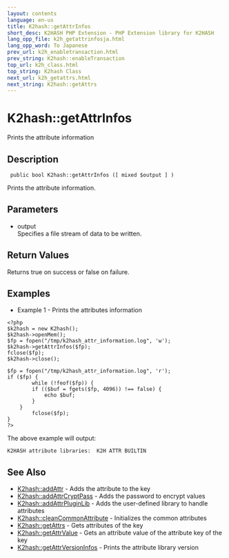```yaml
---
layout: contents
language: en-us
title: K2hash::getAttrInfos
short_desc: K2HASH PHP Extension - PHP Extension library for K2HASH
lang_opp_file: k2h_getattrinfosja.html
lang_opp_word: To Japanese
prev_url: k2h_enabletransaction.html
prev_string: K2hash::enableTransaction
top_url: k2h_class.html
top_string: K2hash Class
next_url: k2h_getattrs.html
next_string: K2hash::getAttrs
---
```


# K2hash::getAttrInfos
Prints the attribute information

## Description
```
 public bool K2hash::getAttrInfos ([ mixed $output ] )
```
Prints the attribute information. 

## Parameters
- output  
Specifies a file stream of data to be written.

## Return Values
Returns true on success or false on failure. 

## Examples
- Example 1 - Prints the attributes information
```
<?php
$k2hash = new K2hash();
$k2hash->openMem();
$fp = fopen("/tmp/k2hash_attr_information.log", 'w');
$k2hash->getAttrInfos($fp);
fclose($fp);
$k2hash->close();

$fp = fopen("/tmp/k2hash_attr_information.log", 'r');
if ($fp) {
        while (!feof($fp)) {
        if (($buf = fgets($fp, 4096)) !== false) {
            echo $buf;
        }
    }
        fclose($fp);
}
?>
```
The above example will output:
```
K2HASH attribute libraries:  K2H ATTR BUILTIN
```

## See Also
- [K2hash::addAttr](k2h_addattr.html) - Adds the attribute to the key
- [K2hash::addAttrCryptPass](k2h_addattrcryptpass.html) - Adds the password to encrypt values
- [K2hash::addAttrPluginLib](k2h_addattrpluginlib.html) - Adds the user-defined library to handle attributes
- [K2hash::cleanCommonAttribute](k2h_cleancommonattribute.html) - Initializes the common attributes
- [K2hash::getAttrs](k2h_getattrs.html) - Gets attributes of the key
- [K2hash::getAttrValue](k2h_getattrvalue.html) - Gets an attribute value of the attribute key of the key
- [K2hash::getAttrVersionInfos](k2h_getattrversioninfos.html) - Prints the attribute library version
